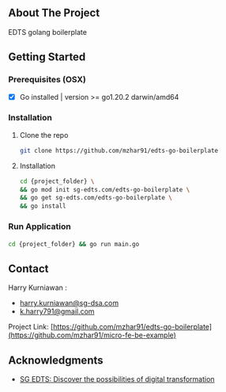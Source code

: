 <!-- ABOUT THE PROJECT -->

## About The Project

EDTS golang boilerplate

[//]: # (### Built With)

[//]: # ()
[//]: # (* [![Go][Go.com]][Go-url])

[//]: # (* [![Echo][Echo.com]][Echo-url])

<!-- GETTING STARTED -->

## Getting Started

### Prerequisites (OSX)
- [x] Go installed | version >= go1.20.2 darwin/amd64

### Installation
1. Clone the repo
   ```sh
   git clone https://github.com/mzhar91/edts-go-boilerplate
   ```
2. Installation
   ```sh
   cd {project_folder} \ 
   && go mod init sg-edts.com/edts-go-boilerplate \ 
   && go get sg-edts.com/edts-go-boilerplate \
   && go install
   ```

### Run Application
   ```sh
   cd {project_folder} && go run main.go
   ```

<!-- CONTACT -->

## Contact

Harry Kurniawan :
- harry.kurniawan@sg-dsa.com
- k.harry791@gmail.com

Project Link: [https://github.com/mzhar91/edts-go-boilerplate](https://github.com/mzhar91/micro-fe-be-example)


<!-- ACKNOWLEDGMENTS -->

## Acknowledgments

* [SG EDTS: Discover the possibilities of digital transformation](https://sg-edts.com)

<!-- MARKDOWN LINKS & IMAGES -->
<!-- https://www.markdownguide.org/basic-syntax/#reference-style-links -->

[Go.com]: ./shield-golang.svg

[Go-url]: https://go.dev/

[Echo.com]: ./shield-echo.svg

[Echo-url]: https://echo.labstack.com/
